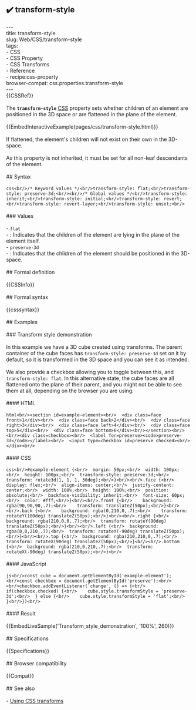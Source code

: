 ## ✔️ transform-style 
 ---<br/>title: transform-style<br/>slug: Web/CSS/transform-style<br/>tags:<br/>  - CSS<br/>  - CSS Property<br/>  - CSS Transforms<br/>  - Reference<br/>  - recipe:css-property<br/>browser-compat: css.properties.transform-style<br/>---<br/>{{CSSRef}}<br/><br/>The **`transform-style`** [CSS](/en-US/docs/Web/CSS) property sets whether children of an element are positioned in the 3D space or are flattened in the plane of the element.<br/><br/>{{EmbedInteractiveExample(pages/css/transform-style.html)}}<br/><br/>If flattened, the element's children will not exist on their own in the 3D-space.<br/><br/>As this property is not inherited, it must be set for all non-leaf descendants of the element.<br/><br/>## Syntax<br/><br/>```css<br/>/* Keyword values */<br/>transform-style: flat;<br/>transform-style: preserve-3d;<br/><br/>/* Global values */<br/>transform-style: inherit;<br/>transform-style: initial;<br/>transform-style: revert;<br/>transform-style: revert-layer;<br/>transform-style: unset;<br/>```<br/><br/>### Values<br/><br/>- `flat`<br/>  - : Indicates that the children of the element are lying in the plane of the element itself.<br/>- `preserve-3d`<br/>  - : Indicates that the children of the element should be positioned in the 3D-space.<br/><br/>## Formal definition<br/><br/>{{CSSInfo}}<br/><br/>## Formal syntax<br/><br/>{{csssyntax}}<br/><br/>## Examples<br/><br/>### Transform style demonstration<br/><br/>In this example we have a 3D cube created using transforms. The parent container of the cube faces has `transform-style: preserve-3d` set on it by default, so it is transformed in the 3D space and you can see it as intended.<br/><br/>We also provide a checkbox allowing you to toggle between this, and `transform-style: flat`. In this alternative state, the cube faces are all flattened onto the plane of their parent, and you might not be able to see them at all, depending on the browser you are using.<br/><br/>#### HTML<br/><br/>```html<br/><section id=example-element><br/>  <div class=face front>1</div><br/>  <div class=face back>2</div><br/>  <div class=face right>3</div><br/>  <div class=face left>4</div><br/>  <div class=face top>5</div><br/>  <div class=face bottom>6</div><br/></section><br/><br/><div class=checkbox><br/>  <label for=preserve><code>preserve-3d</code></label><br/>  <input type=checkbox id=preserve checked><br/></div><br/>```<br/><br/>#### CSS<br/><br/>```css<br/>#example-element {<br/>  margin: 50px;<br/>  width: 100px;<br/>  height: 100px;<br/>  transform-style: preserve-3d;<br/>  transform: rotate3d(1, 1, 1, 30deg);<br/>}<br/><br/>.face {<br/>  display: flex;<br/>  align-items: center;<br/>  justify-content: center;<br/>  width: 100%;<br/>  height: 100%;<br/>  position: absolute;<br/>  backface-visibility: inherit;<br/>  font-size: 60px;<br/>  color: #fff;<br/>}<br/><br/>.front {<br/>    background: rgba(90,90,90,.7);<br/>    transform: translateZ(50px);<br/>}<br/><br/>.back {<br/>    background: rgba(0,210,0,.7);<br/>    transform: rotateY(180deg) translateZ(50px);<br/>}<br/><br/>.right {<br/>  background: rgba(210,0,0,.7);<br/>  transform: rotateY(90deg) translateZ(50px);<br/>}<br/><br/>.left {<br/>  background: rgba(0,0,210,.7);<br/>  transform: rotateY(-90deg) translateZ(50px);<br/>}<br/><br/>.top {<br/>  background: rgba(210,210,0,.7);<br/>  transform: rotateX(90deg) translateZ(50px);<br/>}<br/><br/>.bottom {<br/>  background: rgba(210,0,210,.7);<br/>  transform: rotateX(-90deg) translateZ(50px);<br/>}<br/>```<br/><br/>#### JavaScript<br/><br/>```js<br/>const cube = document.getElementById('example-element');<br/>const checkbox = document.getElementById('preserve');<br/><br/>checkbox.addEventListener('change', () => {<br/>  if(checkbox.checked) {<br/>    cube.style.transformStyle = 'preserve-3d';<br/>  } else {<br/>    cube.style.transformStyle = 'flat';<br/>  }<br/>})<br/>```<br/><br/>#### Result<br/><br/>{{EmbedLiveSample('Transform_style_demonstration', '100%', 260)}}<br/><br/>## Specifications<br/><br/>{{Specifications}}<br/><br/>## Browser compatibility<br/><br/>{{Compat}}<br/><br/>## See also<br/><br/>- [Using CSS transforms](/en-US/docs/Web/CSS/Using_CSS_transforms)<br/>